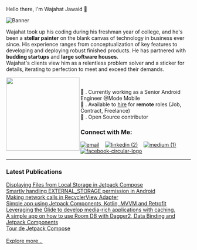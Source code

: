 Hello there, I'm Wajahat Jawaid 👋


![Banner](https://user-images.githubusercontent.com/13690429/182085310-27824afd-4455-4285-ab3e-18f5a32d63ad.png)


Wajahat took up his coding during his freshman year of college, and he's been a <b>stellar painter</b> on the blank canvas of technology in business ever since. His experience ranges from conceptualization of key features to developing and deploying robust finished products. He has partnered with <b>budding startups</b> and <b>large software houses</b>.<br />Wajahat's clients view him as a relentless problem solver and a sticker for details, iterating to perfection to meet and exceed their demands.

<img  align="left" src="https://user-images.githubusercontent.com/13690429/182041776-677a2189-16fe-4e87-8b99-ca9e11d3f60d.gif" width="200" height="200">

&nbsp;&nbsp;&nbsp;&nbsp;&nbsp;<p float="left">

🔭 . Currently working as a Senior Android Engineer @Mode Mobile <br />
🌱 . Available to <a href="mailto:wajahatjawaid@gmail.com">hire</a> for <b>remote</b> roles (Job, Contract, Freelance) <br /> 
🏓 . Open Source contributor
</p>

### Connect with Me:
<a href="mailto:wajahatjawaid@gmail.com">![email](https://user-images.githubusercontent.com/13690429/181525733-e9fa54ae-b494-4d9c-a03e-266d6f7ea288.png)</a>&nbsp;&nbsp;&nbsp;
<a href="https://www.linkedin.com/in/wajahat-jawaid-99828b47">![linkedin (2)](https://user-images.githubusercontent.com/13690429/181523715-4340aabc-674f-44f2-bd3e-ed0f21ead8db.png)</a>&nbsp;&nbsp;&nbsp;
<a href="https://medium.com/@wajahat.jawaid">![medium (1)](https://user-images.githubusercontent.com/13690429/198885270-c36b4648-d735-4401-9d69-a0d999daa99a.png)</a>&nbsp;&nbsp;&nbsp;
<a href="https://www.facebook.com/wajahatjawaid1">![facebook-circular-logo](https://user-images.githubusercontent.com/13690429/181523883-f4d9c050-114a-4133-a126-ea759b6ba467.png)</a>
<hr />

### Latest Publications

<a href="https://medium.com/@wajahat.jawaid/displaying-listing-in-jetpack-compose-84083cef5e42">Displaying Files from Local Storage in Jetpack Compose</a><br />
<a href="https://medium.com/@wajahat.jawaid/accessing-external-storage-made-easy-for-all-api-levels-8fa0c86f6e8">Smartly handling EXTERNAL_STORAGE permission in Android</a><br />
<a href="https://medium.com/@wajahat.jawaid/making-network-calls-in-recyclerview-adapter-e1e1df5150b9">Making network calls in RecyclerView Adapter</a><br />
<a href="https://youtube.com/shorts/bud06SJW9NU">Simple app using Jetpack Components, Kotlin, MVVM and Retrofit</a><br />
<a href="https://youtube.com/shorts/VvrY68di4pg">Leveraging the Glide to develop media-rich applications with caching.</a><br />
<a href="https://youtube.com/shorts/los89ghSS34">A simple app on how to use Room DB with Dagger2, Data Binding and Jetpack Components</a><br />
<a href="https://youtube.com/shorts/hYS97dskkld">Tour de Jetpack Compose</a><br /><br />
<a href="https://www.youtube.com/channel/UCz77ZDY7pS9UYFk8X1ByWKw">Explore more...</a>
